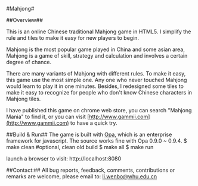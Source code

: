 #Mahjong#

##Overview##

This is an online Chinese traditional Mahjong game in HTML5. I simplify the rule and tiles to make it easy for new
players to begin. 

Mahjong is the most popular game played in China and some asian area, Mahjong is a game of skill, strategy and calculation and involves a certain degree of chance.

There are many variants of Mahjong with different rules. To make it easy, this game use the most simple one. Any one who
never touched Mahjong would learn to play it in one minutes. Besides, I redesigned some tiles to make it easy to recognize for people who don't know Chinese characters in Mahjong tiles. 

I have published this game on chrome web store, you can search "Mahjong Mania" to find it, or you can visit 
 [http://www.gammii.com](http://www.gammii.com) to have a quick try.

##Build & Run##
The game is built with [Opa](http://www.opalang.org), which is an enterprise framework for javascript. The source works
fine with Opa 0.9.0 ~ 0.9.4.
	$ make clean	#optional, clean old build
	$ make all
	$ make run

launch a browser to visit: http://localhost:8080

##Contact:##
All bug reports, feedback, comments, contributions or remarks are welcome, please email to: li.wenbo@whu.edu.cn

